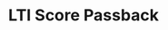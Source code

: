 ---
title: LTI Score Passback
redirect_to: "/releases/v10.0.0/authors/assessment_lti_replace_result"
---